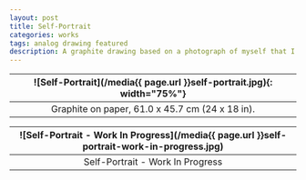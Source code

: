 ```yaml
---
layout: post
title: Self-Portrait
categories: works
tags: analog drawing featured
description: A graphite drawing based on a photograph of myself that I took in Washinton DC.
---
```


<!--more-->

![Self-Portrait](/media{{ page.url }}self-portrait.jpg){: width="75%"} |
:----------: |
Graphite on paper, 61.0 x 45.7 cm (24 x 18 in). |

![Self-Portrait - Work In Progress](/media{{ page.url }}self-portrait-work-in-progress.jpg) |
:----------: |
Self-Portrait - Work In Progress |
